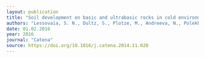 ```yaml
---
layout: publication
title: "Soil development on basic and ultrabasic rocks in cold environments of Russia traced by mineralogical composition and pore space characteristics"
authors: "Lessovaia, S. N., Dultz, S., Plotze, M., Andreeva, N., Polekhovsky, Y., Filimonov, A. & Momotova, O."
date: 01.02.2016
year: 2016
journal: "Catena"
source: https://doi.org/10.1016/j.catena.2014.11.020
---
```

